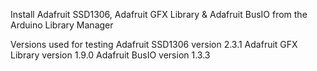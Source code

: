 Install Adafruit SSD1306, Adafruit GFX Library & Adafruit BusIO from the Arduino Library Manager

Versions used for testing
Adafruit SSD1306 version 2.3.1
Adafruit GFX Library version 1.9.0
Adafruit BusIO version 1.3.3